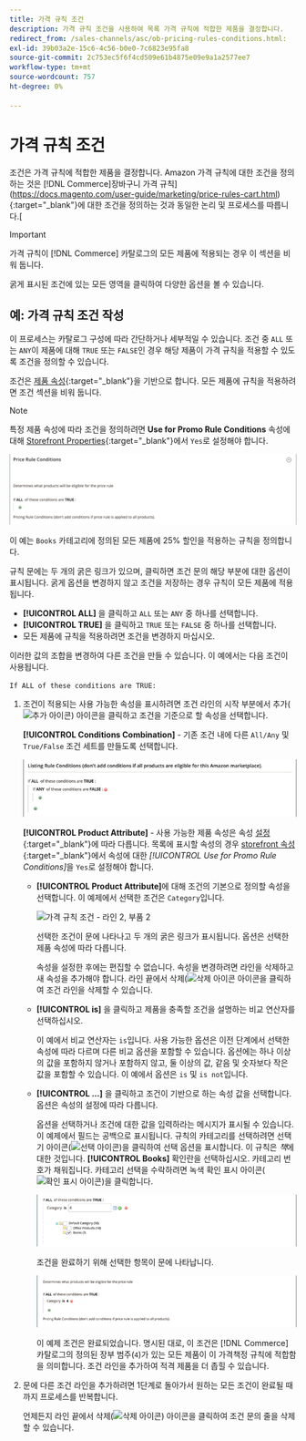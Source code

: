 ```yaml
---
title: 가격 규칙 조건
description: 가격 규칙 조건을 사용하여 목록 가격 규칙에 적합한 제품을 결정합니다.
redirect_from: /sales-channels/asc/ob-pricing-rules-conditions.html: 
exl-id: 39b03a2e-15c6-4c56-b0e0-7c6823e95fa8
source-git-commit: 2c753ec5f6f4cd509e61b4875e09e9a1a2577ee7
workflow-type: tm+mt
source-wordcount: 757
ht-degree: 0%

---
```


# 가격 규칙 조건

조건은 가격 규칙에 적합한 제품을 결정합니다. Amazon 가격 규칙에 대한 조건을 정의하는 것은 [!DNL Commerce]장바구니 가격 규칙](https://docs.magento.com/user-guide/marketing/price-rules-cart.html){:target=&quot;_blank&quot;}에 대한 조건을 정의하는 것과 동일한 논리 및 프로세스를 따릅니다.[

>[!IMPORTANT]
>
>가격 규칙이 [!DNL Commerce] 카탈로그의 모든 제품에 적용되는 경우 이 섹션을 비워 둡니다.

굵게 표시된 조건에 있는 모든 영역을 클릭하여 다양한 옵션을 볼 수 있습니다.

## 예: 가격 규칙 조건 작성

이 프로세스는 카탈로그 구성에 따라 간단하거나 세부적일 수 있습니다. 조건 중 `ALL` 또는 `ANY`이 제품에 대해 `TRUE` 또는 `FALSE`인 경우 해당 제품이 가격 규칙을 적용할 수 있도록 조건을 정의할 수 있습니다.

조건은 [제품 속성](https://docs.magento.com/user-guide/catalog/product-attributes.html){:target=&quot;_blank&quot;}을 기반으로 합니다. 모든 제품에 규칙을 적용하려면 조건 섹션을 비워 둡니다.

>[!NOTE]
>
>특정 제품 속성에 따라 조건을 정의하려면 **Use for Promo Rule Conditions** 속성에 대해 [Storefront Properties](https://docs.magento.com/user-guide/stores/attribute-product-create.html){:target=&quot;_blank&quot;}에서 `Yes`로 설정해야 합니다.

![가격 규칙 조건 - 라인 1](assets/ob-price-rules-condition-1.png)

이 예는 `Books` 카테고리에 정의된 모든 제품에 25% 할인을 적용하는 규칙을 정의합니다.

규칙 문에는 두 개의 굵은 링크가 있으며, 클릭하면 조건 문의 해당 부분에 대한 옵션이 표시됩니다. 굵게 옵션을 변경하지 않고 조건을 저장하는 경우 규칙이 모든 제품에 적용됩니다.

- **[!UICONTROL ALL]** 을 클릭하고 `ALL` 또는 `ANY` 중 하나를 선택합니다.
- **[!UICONTROL TRUE]** 을 클릭하고 `TRUE` 또는 `FALSE` 중 하나를 선택합니다.
- 모든 제품에 규칙을 적용하려면 조건을 변경하지 마십시오.

이러한 값의 조합을 변경하여 다른 조건을 만들 수 있습니다. 이 예에서는 다음 조건이 사용됩니다.

`If ALL of these conditions are TRUE:`

1. 조건이 적용되는 사용 가능한 속성을 표시하려면 조건 라인의 시작 부분에서 추가(![추가 아이콘](assets/btn-add-grn.png)) 아이콘을 클릭하고 조건을 기준으로 할 속성을 선택합니다.

   **[!UICONTROL Conditions Combination]** - 기존 조건 내에 다른  `All/Any` 및  `True/False` 조건 세트를 만들도록 선택합니다.

   ![가격 규칙 조건 조합](assets/ob-conditions-combinations.png)

   **[!UICONTROL Product Attribute]** - 사용 가능한 제품 속성은 속성  [설정](https://docs.magento.com/user-guide/stores/attribute-product-create.html){:target=&quot;_blank&quot;}에 따라 다릅니다. 목록에 표시할 속성의 경우 [storefront 속성](https://docs.magento.com/user-guide/stores/attribute-product-create.html){:target=&quot;_blank&quot;}에서 속성에 대한 *[!UICONTROL Use for Promo Rule Conditions]*&#x200B;을 `Yes`로 설정해야 합니다.

   - **[!UICONTROL Product Attribute]**&#x200B;에 대해 조건의 기본으로 정의할 속성을 선택합니다. 이 예제에서 선택한 조건은 `Category`입니다.

      ![가격 규칙 조건 - 라인 2, 부품 2](assets/ob-price-rule-condition-2.png)

      선택한 조건이 문에 나타나고 두 개의 굵은 링크가 표시됩니다. 옵션은 선택한 제품 속성에 따라 다릅니다.

      속성을 설정한 후에는 편집할 수 없습니다. 속성을 변경하려면 라인을 삭제하고 새 속성을 추가해야 합니다. 라인 끝에서 삭제(![삭제 아이콘](assets/btn-del-red.png) 아이콘을 클릭하여 조건 라인을 삭제할 수 있습니다.

   - **[!UICONTROL is]** 을 클릭하고 제품을 충족할 조건을 설명하는 비교 연산자를 선택하십시오.

      이 예에서 비교 연산자는 `is`입니다. 사용 가능한 옵션은 이전 단계에서 선택한 속성에 따라 다르며 다른 비교 옵션을 포함할 수 있습니다. 옵션에는 하나 이상의 값을 포함하지 않거나 포함하지 않고, 둘 이상의 값, 같음 및 숫자보다 작은 값을 포함할 수 있습니다. 이 예에서 옵션은 `is` 및 `is not`입니다.

   - **[!UICONTROL ...]** 을 클릭하고 조건이 기반으로 하는 속성 값을 선택합니다. 옵션은 속성의 설정에 따라 다릅니다.

      옵션을 선택하거나 조건에 대한 값을 입력하라는 메시지가 표시될 수 있습니다. 이 예제에서 필드는 공백으로 표시됩니다. 규칙의 카테고리를 선택하려면 선택기 아이콘(![선택 아이콘](assets/btn-chooser.png))을 클릭하여 선택 옵션을 표시합니다. 이 규칙은 _책_&#x200B;에 대한 것입니다. **[!UICONTROL Books]** 확인란을 선택하십시오. 카테고리 번호가 채워집니다. 카테고리 선택을 수락하려면 녹색 확인 표시 아이콘(![확인 표시 아이콘](assets/btn-check-mark-green.png))을 클릭합니다.

      ![가격 규칙 조건 - 라인 2, 부품 3](assets/ob-price-rule-condition-3.png)

      조건을 완료하기 위해 선택한 항목이 문에 나타납니다.

      ![가격 규칙 조건 - 라인 2, 부품 4](assets/ob-price-rule-condition-4.png)

      이 예제 조건은 완료되었습니다. 명시된 대로, 이 조건은 [!DNL Commerce] 카탈로그의 정의된 장부 범주(`4`)가 있는 모든 제품이 이 가격책정 규칙에 적합함을 의미합니다. 조건 라인을 추가하여 적격 제품을 더 좁힐 수 있습니다.

1. 문에 다른 조건 라인을 추가하려면 1단계로 돌아가서 원하는 모든 조건이 완료될 때까지 프로세스를 반복합니다.

   언제든지 라인 끝에서 삭제(![삭제 아이콘](assets/btn-del-red.png)) 아이콘을 클릭하여 조건 문의 줄을 삭제할 수 있습니다.
